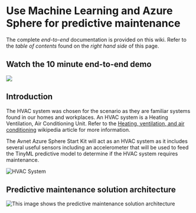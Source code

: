 # Use Machine Learning and Azure Sphere for predictive maintenance

The complete *end-to-end* documentation is provided on this wiki. Refer to the *table of contents* found on the *right hand side* of this page.

## Watch the 10 minute end-to-end demo

[![](./AzureSphereClassify/wiki/media/predictive_maintenace_youtube.png)](https://youtu.be/62XKxzRld28)

## Introduction

The HVAC system was chosen for the scenario as they are familiar systems found in our homes and workplaces. An HVAC system is a Heating Ventilation, Air Conditioning Unit. Refer to the [Heating, ventilation, and air conditioning](https://en.wikipedia.org/wiki/Heating,_ventilation,_and_air_conditioning) wikipedia article for more information.

The Avnet Azure Sphere Start Kit will act as an HVAC system as it includes several useful sensors including an accelerometer that will be used to feed the TinyML predictive model to determine if the HVAC system requires maintenance.

![HVAC System](https://upload.wikimedia.org/wikipedia/commons/9/90/Rooftop_Packaged_Units.JPG)

## Predictive maintenance solution architecture

![This image shows the predictive maintenance solution architecture](media/predictive_maintenance_solution_architecture.png)